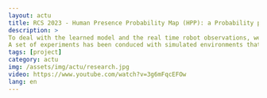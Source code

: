 ```yaml
---
layout: actu
title: RCS 2023 - Human Presence Probability Map (HPP): a Probability propagation based on Human Flow Grid
description: > 
To deal with the learned model and the real time robot observations, we propose to include a gaussian rotation probability process (VonMises) combined with the previous learned observation to adapt the propagation. 
A set of experiments has been conduced with simulated environments that include real data allowing us to evaluate the model and to compare with the standard approaches. 
tags: [project]
category: actu
img: /assets/img/actu/research.jpg
video: https://www.youtube.com/watch?v=3g6mFqcEFOw
lang: en
---
```

